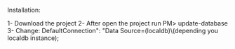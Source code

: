 Installation:

1- Download the project
2- After open the project run PM> update-database
3- Change: DefaultConnection": "Data Source=(localdb)\\(depending you localdb instance);
